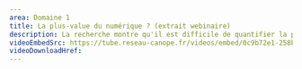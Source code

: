 ```yaml
---
area: Domaine 1
title: La plus-value du numérique ? (extrait webinaire)
description: La recherche montre qu'il est difficile de quantifier la plus-value du numérique dans les apprentissages de manière générale. C'est en entrant dans le détail des tâches précises, comme « faire des exercices de maths » ou « lire un texte », que les études peuvent révéler avec finesse ce que le numérique apporte ou non aux apprentissages. Avec André Tricot, professeur des universités en psychologie. Extrait du webinaire « Les apports de la recherche pour utiliser le numérique avec discernement ».
videoEmbedSrc: https://tube.reseau-canope.fr/videos/embed/0c9b72e1-258b-4198-82c0-7da55aaa47e6
videoDownloadHref:
---
```

